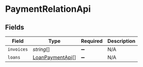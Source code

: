 # PaymentRelationApi


## Fields

| Field                                                     | Type                                                      | Required                                                  | Description                                               |
| --------------------------------------------------------- | --------------------------------------------------------- | --------------------------------------------------------- | --------------------------------------------------------- |
| `invoices`                                                | *string*[]                                                | :heavy_minus_sign:                                        | N/A                                                       |
| `loans`                                                   | [LoanPaymentApi](../../models/shared/loanpaymentapi.md)[] | :heavy_minus_sign:                                        | N/A                                                       |
